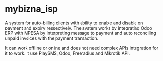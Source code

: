 # mybizna_isp

A system for auto-billing clients with ability to enable and disable on payment and expiry respectively. The system works by integrating Odoo ERP with MPESA by interpreting message to payment and auto reconciling unpaid invoices with the payment transaction.

It can work offline or online and does not need complex APIs integration for it to work. It use PlaySMS, Odoo, Freeradius and Mikrotik API.